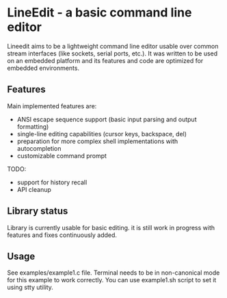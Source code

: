 LineEdit - a basic command line editor
===========================================

Lineedit aims to be a lightweight command line editor usable over common stream
interfaces (like sockets, serial ports, etc.). It was written to be used on an
embedded platform and its features and code are optimized for embedded environments.


Features
--------------------------------------

Main implemented features are:

* ANSI escape sequence support (basic input parsing and output formatting)
* single-line editing capabilities (cursor keys, backspace, del)
* preparation for more complex shell implementations with autocompletion
* customizable command prompt

TODO:

* support for history recall
* API cleanup


Library status
--------------------------------------

Library is currently usable for basic editing. it is still work in progress with
features and fixes continuously added.


Usage
--------------------------------------

See examples/example1.c file. Terminal needs to be in non-canonical mode for this
example to work correctly. You can use example1.sh script to set it using stty
utility.

